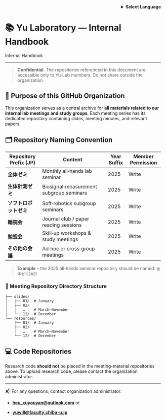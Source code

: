 <!-- Language selector -->

<div align="right">
  <details>
    <summary><strong>Select Language</strong></summary>
    <p>
      <strong>English</strong><br>
      <a href="README_internal.ja.md">日本語</a><br>
      <a href="README_internal.en.md">中文</a><br>
    </p>
  </details>
</div>

# 📚 Yu Laboratory — Internal Handbook

Internal Handbook

---

> **Confidential.** The repositories referenced in this document are accessible only to Yu‑Lab members. Do not share outside the organization.

## 📌 Purpose of this GitHub Organization

This organization serves as a central archive for **all materials related to our internal lab meetings and study groups**. Each meeting series has its dedicated repository containing slides, meeting minutes, and relevant papers.

## 🗂️ Repository Naming Convention

| Repository Prefix (JP) | Content                                 | Year Suffix | Member Permission |
| ---------------------- | --------------------------------------- | ----------- | ----------------- |
| **全体ゼミ**               | Monthly all‑hands lab seminar           | 2025        | Write             |
| **生体計測ゼミ**             | Biosignal‑measurement subgroup seminars | 2025        | Write             |
| **ソフトロボットゼミ**          | Soft‑robotics subgroup seminars         | 2025        | Write             |
| **輪読会**                | Journal club / paper reading sessions   | 2025        | Write             |
| **勉強会**                | Skill‑up workshops & study meetings     | 2025        | Write             |
| **その他の会議**             | Ad‑hoc or cross‑group meetings          | 2025        | Write             |

> **Example** – the 2025 all‑hands seminar repository should be named: `全体ゼミ2025`

### 📁 Meeting Repository Directory Structure

```
├── slides/
│   ├── 01/  # January
│   ├── 02/
│   │   …    # March–November
│   └── 12/  # December
└── resources/
    ├── 01/  # January
    ├── 02/
    │   …    # March–November
    └── 12/  # December
```

## 💻 Code Repositories

Research code **should not** be placed in the meeting-material repositories above. To upload research code, please contact the organization administrator.

---

📬 For any questions, contact organization administrator:

- **[heu_xuyouyan@outlook.com](mailto:infrastructure@yu-lab.local)** or

- **[yuwill@faculty.chiba-u.jp](mailto:infrastructure@yu-lab.local)**

